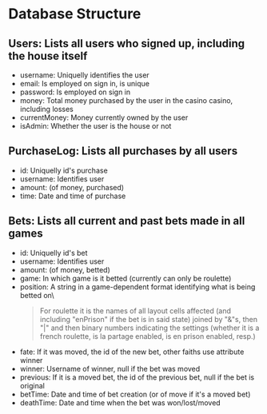 # Database Structure

## Users: Lists all users who signed up, including the house itself
+ username: Uniquelly identifies the user
+ email: Is employed on sign in, is unique
+ password: Is employed on sign in
+ money: Total money purchased by the user in the casino casino, including losses
+ currentMoney: Money currently owned by the user
+ isAdmin: Whether the user is the house or not

## PurchaseLog: Lists all purchases by all users
+ id: Uniquelly id's purchase
+ username: Identifies user
+ amount: (of money, purchased)
+ time: Date and time of purchase

## Bets: Lists all current and past bets made in all games
+ id: Uniquelly id's bet
+ username: Identifies user
+ amount: (of money, betted)
+ game: In which game is it betted (currently can only be roulette)
+ position: A string in a game-dependent format identifying what is being betted on\
    > For roulette it is the names of all layout cells affected (and including "enPrison" if the bet is in said state) joined by "&"s, then "|" and then binary numbers indicating the settings (whether it is a french roulette, is la partage enabled, is en prison enabled, resp.)
+ fate: If it was moved, the id of the new bet, other faiths use attribute winner
+ winner: Username of winner, null if the bet was moved
+ previous: If it is a moved bet, the id of the previous bet, null if the bet is original
+ betTime: Date and time of bet creation (or of move if it's a moved bet)
+ deathTime: Date and time when the bet was won/lost/moved
